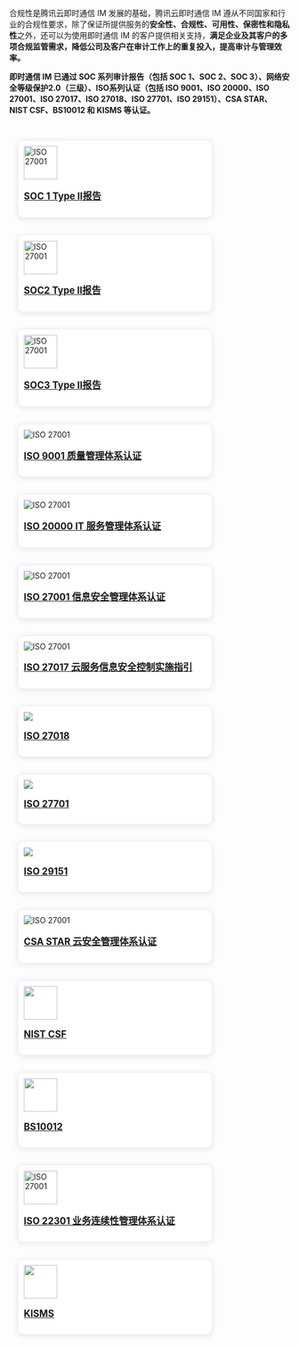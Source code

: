 合规性是腾讯云即时通信 IM 发展的基础，腾讯云即时通信 IM 遵从不同国家和行业的合规性要求，除了保证所提供服务的**安全性、合规性、可用性、保密性和隐私性**之外，还可以为使用即时通信 IM 的客户提供相关支持，**满足企业及其客户的多项合规监管需求，降低公司及客户在审计工作上的重复投入，提高审计与管理效率。**

<b>即时通信 IM 已通过 SOC 系列审计报告（包括 SOC 1、SOC 2、SOC 3）、网络安全等级保护2.0（三级）、ISO系列认证（包括 ISO 9001、ISO 20000、ISO 27001、ISO 27017、ISO 27018、ISO 27701、ISO 29151）、CSA STAR、NIST CSF、BS10012 和 KISMS 等认证。</b>

<style>
    .card-container {
        width: 380px;
				height:
        display: block;
        float: left;
        padding-left: 15px;
        padding-right: 15px;
        box-sizing: border-box;
    }

    .card {
        border-radius: 10px;
        padding-top: 10px;
        padding-left: 10px;
        padding-right: 10px;
        padding-bottom: 10px;
        margin-top: 30px;
        border: 1px solid #ebeef5;
        background-color: #fff;
        overflow: hidden;
        box-shadow: 0 2px 12px 0 rgb(0 0 0 / 10%);
        text-align: left;
    }

    .markdown-text-box img {
        box-shadow: none;
    }


    .titlename {
                color:#191919;f
        position: relative;
        top: -2px;
                font-weight: bolder;
                font-size: larger;
    }
        
        @media (max-width: 768px){
                .card-container,
                .scene-card-container{
                        width: 100%;
                }
                .scene-card > div{
                        width: 100%!important;
                        margin-left: 0!important;
                }
                img {
        box-shadow: none;
    }
        }
</style>

<div style="position: relative; box-sizing: border-box;  padding-bottom: 10px; margin-bottom: 10px; overflow:hidden">
    <div class="card-container">
            <div class="card">
                           <img style="width:60px; max-width: inherit;" src="https://qcloudimg.tencent-cloud.cn/raw/7c288e0b31526692c16a8e4fe641d6db.jpg" alt="ISO 27001">
                                <p class="titlename">  <a href="https://cloud.tencent.com/document/product/363/11543">SOC 1 Type Ⅱ报告</a> </p>
            </div>
        </div>
 <div class="card-container">
            <div class="card">
                           <img style="width:60px; max-width: inherit;" src="https://qcloudimg.tencent-cloud.cn/raw/7c288e0b31526692c16a8e4fe641d6db.jpg" alt="ISO 27001">
                                <p class="titlename">  <a href="https://cloud.tencent.com/document/product/363/11543">SOC2 Type Ⅱ报告</a> </p>
            </div>
        </div>
<div class="card-container">
            <div class="card">
                           <img style="width:60px; max-width: inherit;"src="https://qcloudimg.tencent-cloud.cn/raw/7c288e0b31526692c16a8e4fe641d6db.jpg" alt="ISO 27001">
                                <p class="titlename">  <a href="https://cloud.tencent.com/document/product/363/11543">SOC3 Type Ⅱ报告 </a></p>
            </div>
        </div>
 <div class="card-container">
            <div class="card">
                           <img src="https://qcloudimg.tencent-cloud.cn/raw/597a86f0353fc16d111674fbdee25c2e.png" alt="ISO 27001">
                                <p class="titlename">  <a href="https://cloud.tencent.com/document/product/363/2410">ISO 9001 质量管理体系认证</a> </p>
            </div>
        </div>
<div class="card-container">
            <div class="card">
                           <img src="https://qcloudimg.tencent-cloud.cn/raw/597a86f0353fc16d111674fbdee25c2e.png" alt="ISO 27001">
                                <p class="titlename">  <a href="https://cloud.tencent.com/document/product/363/2409">ISO 20000 IT 服务管理体系认证</a> </p>
            </div>
        </div>
<div class="card-container">
            <div class="card">
                           <img src="https://qcloudimg.tencent-cloud.cn/raw/4de643fb2f56ccc693fc2839ad164a61.png" alt="ISO 27001">
                                <p class="titlename">  <a href="https://cloud.tencent.com/document/product/363/2408">ISO 27001 信息安全管理体系认证</a></p>
            </div>
        </div>
 <div class="card-container">
            <div class="card">
                           <img src="https://qcloudimg.tencent-cloud.cn/raw/597a86f0353fc16d111674fbdee25c2e.png" alt="ISO 27001">
                                <p class="titlename">  <a href="https://cloud.tencent.com/document/product/363/35905">ISO 27017 云服务信息安全控制实施指引</a> </p>
            </div>
        </div>
 <div class="card-container">
            <div class="card">
                           <img src="https://qcloudimg.tencent-cloud.cn/raw/597a86f0353fc16d111674fbdee25c2e.png" >
                                <p class="titlename">  <a href="https://cloud.tencent.com/document/product/363/14031">ISO 27018 </a></p>
            </div>
        </div>
 <div class="card-container">
            <div class="card">
                           <img src="https://qcloudimg.tencent-cloud.cn/raw/597a86f0353fc16d111674fbdee25c2e.png" >
                                <p class="titlename">  <a href="https://cloud.tencent.com/document/product/363/2409">ISO 27701</a> </p>
            </div>
        </div>
 <div class="card-container">
            <div class="card">
                           <img src="https://qcloudimg.tencent-cloud.cn/raw/597a86f0353fc16d111674fbdee25c2e.png" >
                                <p class="titlename">  <a href="https://cloud.tencent.com/document/product/363/2409">ISO 29151</a> </p>
            </div>
        </div>
<div class="card-container">
            <div class="card">
                           <img src="https://qcloudimg.tencent-cloud.cn/raw/597a86f0353fc16d111674fbdee25c2e.png" alt="ISO 27001">
                                <p class="titlename">  <a href="https://cloud.tencent.com/document/product/363/7249">CSA STAR 云安全管理体系认证</a> </p>
            </div>
        </div>
 <div class="card-container">
            <div class="card">
                           <img style="width:60px; max-width: inherit;" src="https://qcloudimg.tencent-cloud.cn/raw/fa6f23f406a2a999522141dc81734a5e.png" >
                                <p class="titlename">  <a href="https://cloud.tencent.com/document/product/363/2409">NIST CSF</a> </p>
            </div>
        </div>
<div class="card-container">
            <div class="card">
                           <img style="width:60px; max-width: inherit;"  src="https://cloudcache.intl.tencent-cloud.com/cms/backend-cms/dHDE860_11BS10012.png" >
                                <p class="titlename">  <a href="https://cloud.tencent.com/document/product/363/2409">BS10012</a> </p>
            </div>
        </div>
<div class="card-container">
            <div class="card">
                           <img style="width:60px; max-width: inherit;" src="https://qcloudimg.tencent-cloud.cn/raw/597a86f0353fc16d111674fbdee25c2e.png" alt="ISO 27001">
                                <p class="titlename">  <a href="https://cloud.tencent.com/document/product/363/2915">ISO 22301 业务连续性管理体系认证</a> </p>
            </div>
        </div>
<div class="card-container">
            <div class="card">
                           <img style="width:60px; max-width: inherit;"src="https://qcloudimg.tencent-cloud.cn/raw/23115be55af090caf230525be53b883d.png" >
                                <p class="titlename">  <a href="https://cloud.tencent.com/document/product/363/41201">KISMS</a> </p>
            </div>
        </div>
</div>

